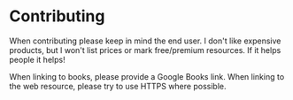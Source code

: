 # Contributing

When contributing please keep in mind the end user. I don't like expensive products, but I won't list prices or mark free/premium resources. If it helps people it helps!

When linking to books, please provide a Google Books link. When linking to the web resource, please try to use HTTPS where possible.